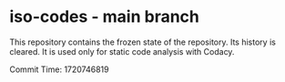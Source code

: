 # iso-codes - main branch

This repository contains the frozen state of the repository.
Its history is cleared. It is used only for static code
analysis with Codacy.

Commit Time: 1720746819